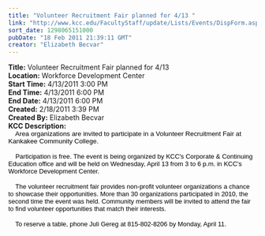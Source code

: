 ```yaml
---
title: "Volunteer Recruitment Fair planned for 4/13 "
link: "http://www.kcc.edu/FacultyStaff/update/Lists/Events/DispForm.aspx?ID=51"
sort_date: 1298065151000
pubDate: "18 Feb 2011 21:39:11 GMT"
creator: "Elizabeth Becvar"
---
```


<div><b>Title:</b> Volunteer Recruitment Fair planned for 4/13 </div>
<div><b>Location:</b> Workforce Development Center</div>
<div><b>Start Time:</b> 4/13/2011 3:00 PM</div>
<div><b>End Time:</b> 4/13/2011 6:00 PM</div>
<div><b>End Date:</b> 4/13/2011 6:00 PM</div>
<div><b>Created:</b> 2/18/2011 3:39 PM</div>
<div><b>Created By:</b> Elizabeth Becvar</div>
<div><b>KCC Description:</b> <div class=ExternalClass38851A37CB264A339C280DED30BB6BCD><div>
<p class=MsoNormal style="margin:0in 0in 0pt"><span style="font-size:10pt;color:black;font-family:'Arial','sans-serif'"></span></p>
<p class=MsoNormal style="margin:0in 0in 0pt"><span style="font-size:10pt;color:black;font-family:'Arial','sans-serif'">    Area organizations are invited to participate in a Volunteer Recruitment Fair at Kankakee Community College.</span></p><span style="color:black;font-family:'Arial','sans-serif'">
<p class=MsoNormal style="margin:0in 0in 0pt"><br><font size=2>    Participation is free. The event is being organized by KCC's Corporate &amp; Continuing Education office and will be held on Wednesday, April 13 from 3 to 6 p.m. in KCC's Workforce Development Center. </font></p>
<p class=MsoNormal style="margin:0in 0in 0pt"><br><font size=2>    The volunteer recruitment fair provides non-profit volunteer organizations a chance to showcase their opportunities. More than 30 organizations participated in 2010, the second time the event was held. Community members will be invited to attend the fair to find volunteer opportunities that match their interests.</font></p>
<p class=MsoNormal style="margin:0in 0in 0pt"><br><font size=2>    To reserve a table, phone Juli Gereg at 815-802-8206 by Monday, April 11.</font></span></p></div></div></div>
